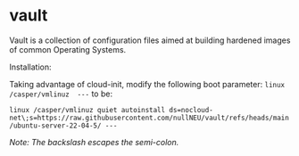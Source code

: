 # vault
Vault is a collection of configuration files aimed at building hardened images of common Operating Systems.

Installation:

Taking advantage of cloud-init, modify the following boot parameter: `linux /casper/vmlinuz  ---` to be:

`linux /casper/vmlinuz quiet autoinstall ds=nocloud-net\;s=https://raw.githubusercontent.com/nullNEU/vault/refs/heads/main/ubuntu-server-22-04-5/ ---`

_Note: The backslash escapes the semi-colon._

